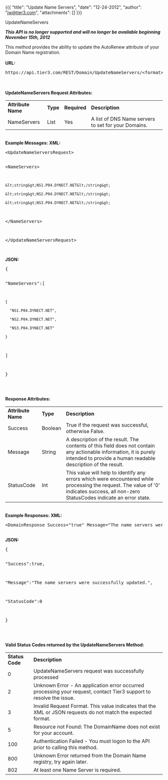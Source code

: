 {{{
  "title": "Update Name Servers",
  "date": "12-24-2012",
  "author": "jw@tier3.com",
  "attachments": []
}}}

UpdateNameServers
<p><strong><em>This API is no longer supported and will no longer be available beginning November 15th, 2012</em></strong>
</p>
<p>This method provides the ability to update the AutoRenew attribute of your Domain Name registration.
  <br />
  <br /><strong>URL:</strong>
</p>
<pre>https://api.tier3.com/REST/Domain/UpdateNameServers/&lt;format&gt;</pre>
<p>
  <br />
  <br /><strong>UpdateNameServers Request Attributes:</strong>
</p>
<table>
  <tbody>
    <tr>
      <td><strong>Attribute Name</strong>
      </td>
      <td><strong>Type</strong>
      </td>
      <td><strong>Required</strong>
      </td>
      <td><strong>Description</strong>
      </td>
    </tr>
    <tr>
      <td>NameServers</td>
      <td>List</td>
      <td>Yes</td>
      <td>A list of DNS Name servers to set for your Domains.</td>
    </tr>
  </tbody>
</table>
<p>
  <br /><strong>Example Messages:</strong>&nbsp;<strong>XML:</strong>
</p>
<pre>&lt;UpdateNameServersRequest&gt;

  &lt;NameServers&gt;

    &lt;string&gt;NS1.P04.DYNECT.NET&lt;/string&gt;

    &lt;string&gt;NS2.P04.DYNECT.NET&lt;/string&gt;

    &lt;string&gt;NS3.P04.DYNECT.NET&lt;/string&gt;

  &lt;/NameServers&gt;

&lt;/UpdateNameServersRequest&gt;</pre>
<p>
  <br /><strong>JSON:</strong>
</p>
<pre>{

  "NameServers":[

    {

      "NS1.P04.DYNECT.NET",

      "NS2.P04.DYNECT.NET",

      "NS3.P04.DYNECT.NET"

    }

  ]

}</pre>
<p>
  <br />
  <br /><strong>Response Attributes:</strong>
</p>
<table>
  <tbody>
    <tr>
      <td><strong>Attribute Name</strong>
      </td>
      <td><strong>Type</strong>
      </td>
      <td><strong>Description</strong>
      </td>
    </tr>
    <tr>
      <td>Success</td>
      <td>Boolean</td>
      <td>True if the request was successful, otherwise False.</td>
    </tr>
    <tr>
      <td>Message</td>
      <td>String</td>
      <td>A description of the result. The contents of this field does not contain any actionable information, it is purely intended to provide a human readable description of the result.</td>
    </tr>
    <tr>
      <td>StatusCode</td>
      <td>Int</td>
      <td>This value will help to identify any errors which were encountered while processing the request. The value of '0' indicates success, all non-zero StatusCodes indicate an error state.</td>
    </tr>
  </tbody>
</table>
<p>
  <br /><strong>Example Responses:</strong>&nbsp;<strong>XML:</strong>
</p>
<pre>&lt;DomainResponse Success="true" Message="The name servers were successfully updated." StatusCode="0"/&gt;</pre>
<p>
  <br /><strong>JSON:</strong>
</p>
<pre>{

  "Success":true,

  "Message":"The name servers were successfully updated.",

  "StatusCode":0

}</pre>
<p>
  <br />
  <br /><strong>Valid Status Codes returned by the UpdateNameServers Method:</strong>
</p>
<table>
  <tbody>
    <tr>
      <td><strong>Status Code</strong>
      </td>
      <td><strong>Description</strong>
      </td>
    </tr>
    <tr>
      <td>0</td>
      <td>UpdateNameServers request was successfully processed</td>
    </tr>
    <tr>
      <td>2</td>
      <td>Unknown Error - An application error occurred processing your request, contact Tier3 support to resolve the issue.</td>
    </tr>
    <tr>
      <td>3</td>
      <td>Invalid Request Format. This value indicates that the XML or JSON requests do not match the expected format.</td>
    </tr>
    <tr>
      <td>5</td>
      <td>Resource not Found: The DomainName does not exist for your account.</td>
    </tr>
    <tr>
      <td>100</td>
      <td>Authentication Failed - You must logon to the API prior to calling this method.</td>
    </tr>
    <tr>
      <td>800</td>
      <td>Unknown Error returned from the Domain Name registry, try again later.</td>
    </tr>
    <tr>
      <td>802</td>
      <td>At least one Name Server is required.</td>
    </tr>
  </tbody>
</table>